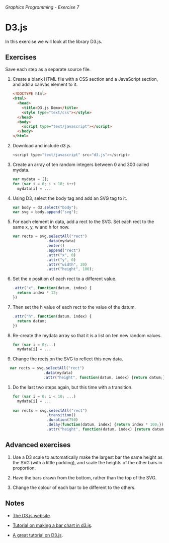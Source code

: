 ###### Graphics Programming - Exercise 7
# D3.js
In this exercise we will look at the library D3.js.

## Exercises
Save each step as a separate source file.

1. Create a blank HTML file with a CSS section and a JavaScript section, and add a canvas element to it.

    ```html
    <!DOCTYPE html>
    <html>
      <head>
        <title>D3.js Demo</title>
        <style type="text/css"></style>
      </head>
      <body>
        <script type="text/javascript"></script>
      </body>
    </html>
    ```

1. Download and include d3.js.

    ```js
    <script type="text/javascript" src="d3.js"></script>
    ```
    
1. Create an array of ten random integers between 0 and 300 called mydata.

    ```js
    var mydata = [];
    for (var i = 0; i < 10; i++)
      mydata[i] = ...
    ```

1. Using D3, select the body tag and add an SVG tag to it.

    ```js
    var body = d3.select("body");
    var svg = body.append("svg");
    ```

1.  For each element in data, add a rect to the SVG. Set each rect to the same x, y, w and h for now.

    ```js
    var rects = svg.selectAll("rect")
                   .data(mydata)
                   .enter()
                   .append("rect")
                   .attr("x", 0)
                   .attr("y", 0)
                   .attr("width", 20)
                   .attr("height", 100);
    ```
    
1. Set the x position of each rect to a different value.

    ```js
    .attr("x", function(datum, index) {
      return index * 12;
    })
    ```

1. Then set the h value of each rect to the value of the datum.

    ```js
    .attr("h", function(datum, index) {
      return datum;
    })
    ```

1. Re-create the mydata array so that it is a list on ten new random values.

    ```js
    for (var i = 0;...)
      mydata[i] = ...
    ```

1. Change the rects on the SVG to reflect this new data.

  ```js
    var rects = svg.selectAll("rect")
                   .data(mydata)
                   .attr("height", function(datum, index) {return datum;});
  ```

1. Do the last two steps again, but this time with a transition.

    ```js
    for (var i = 0; i < 10; ...)
      mydata[i] = ...
      
    var rects = svg.selectAll("rect")
                   .transition()
                   .duration(750)
                   .delay(function(datum, index) {return index * 100;})
                   .attr("height", function(datum, index) {return datum;});
    ```

## Advanced exercises

1. Use a D3 scale to automatically make the largest bar the same height as the SVG (with a little padding), and scale the heights of the other bars in proportion.

1. Have the bars drawn from the bottom, rather than the top of the SVG.

1. Change the colour of each bar to be different to the others.

## Notes
- [The D3.js website](http://d3js.org/).

- [Tutorial on making a bar chart in d3.js](http://bost.ocks.org/mike/bar/).

- [A great tutorial on D3.js](http://alignedleft.com/tutorials/d3/making-a-bar-chart).
